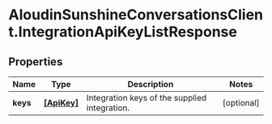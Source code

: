 # AloudinSunshineConversationsClient.IntegrationApiKeyListResponse

## Properties

Name | Type | Description | Notes
------------ | ------------- | ------------- | -------------
**keys** | [**[ApiKey]**](ApiKey.md) | Integration keys of the supplied integration. | [optional] 



